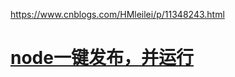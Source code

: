 https://www.cnblogs.com/HMleilei/p/11348243.html

# [node一键发布，并运行](https://www.cnblogs.com/HMleilei/p/11348243.html)



